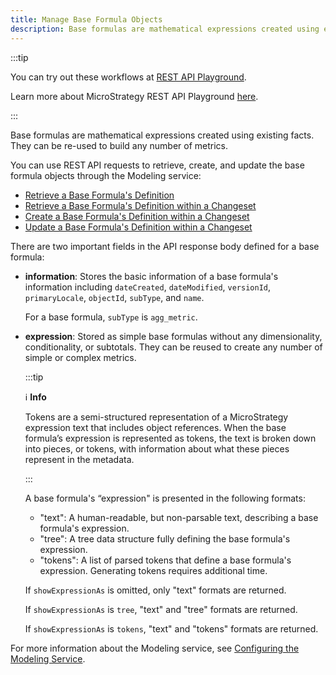 ```yaml
---
title: Manage Base Formula Objects
description: Base formulas are mathematical expressions created using existing facts. They can be re-used to build any number of metrics. You can use REST API requests to retrieve, create, and update the base formula objects through the Modeling service.
---
```


:::tip

You can try out these workflows at [REST API Playground](https://www.postman.com/microstrategysdk/workspace/microstrategy-rest-api/folder/16131298-cf953972-3d9d-4347-b253-5d89e40c088c?ctx=documentation).

Learn more about MicroStrategy REST API Playground [here](/docs/getting-started/playground.md).

:::

Base formulas are mathematical expressions created using existing facts. They can be re-used to build any number of metrics.

You can use REST API requests to retrieve, create, and update the base formula objects through the Modeling service:

- [Retrieve a Base Formula's Definition](./retrieve-a-base-formulas-definition.md)
- [Retrieve a Base Formula's Definition within a Changeset](./retrieve-a-base-formulas-definition-within-a-changeset.md)
- [Create a Base Formula's Definition within a Changeset](./create-a-base-formulas-definition-within-a-changeset.md)
- [Update a Base Formula's Definition within a Changeset](./update-a-base-formulas-definition-within-a-changeset.md)

There are two important fields in the API response body defined for a base formula:

- **information**: Stores the basic information of a base formula's information including `dateCreated`, `dateModified`, `versionId`, `primaryLocale`, `objectId`, `subType`, and `name`.

  For a base formula, `subType` is `agg_metric`.

- **expression**: Stored as simple base formulas without any dimensionality, conditionality, or subtotals. They can be reused to create any number of simple or complex metrics.

  :::tip

  :information_source: **Info**

  Tokens are a semi-structured representation of a MicroStrategy expression text that includes object references. When the base formula’s expression is represented as tokens, the text is broken down into pieces, or tokens, with information about what these pieces represent in the metadata.

  :::

  A base formula's “expression" is presented in the following formats:

  - "text": A human-readable, but non-parsable text, describing a base formula's expression.
  - "tree": A tree data structure fully defining the base formula's expression.
  - "tokens": A list of parsed tokens that define a base formula's expression. Generating tokens requires additional time.

  If `showExpressionAs` is omitted, only "text" formats are returned.

  If `showExpressionAs` is `tree`, "text" and "tree" formats are returned.

  If `showExpressionAs` is `tokens`, "text" and "tokens" formats are returned.

For more information about the Modeling service, see [Configuring the Modeling Service](https://www2.microstrategy.com/producthelp/2021/InstallConfig/en-us/Content/modeling_service.htm).
